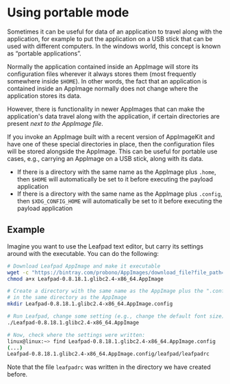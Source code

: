 # Using portable mode

Sometimes it can be useful for data of an application to travel along with the application, for example to put the application on a USB stick that can be used with different computers. In the windows world, this concept is known as “portable applications”.

Normally the application contained inside an AppImage will store its configuration files wherever it always stores them (most frequently somewhere inside `$HOME`). In other words, the fact that an application is contained inside an AppImage normally does not change where the application stores its data. 

However, there is functionality in newer AppImages that can make the application's data travel along with the application, if certain directories are present _next to the AppImage file_.

If you invoke an AppImage built with a recent version of AppImageKit and have one of these special directories in place, then the configuration files will be stored alongside the AppImage. This can be useful for portable use cases, e.g., carrying an AppImage on a USB stick, along with its data.

- If there is a directory with the same name as the AppImage plus `.home`, then `$HOME` will automatically be set to it before executing the payload application
- If there is a directory with the same name as the AppImage plus `.config`, then `$XDG_CONFIG_HOME` will automatically be set to it before executing the payload application

## Example

Imagine you want to use the Leafpad text editor, but carry its settings around with the executable. You can do the following:

```bash
# Download Leafpad AppImage and make it executable
wget -c "https://bintray.com/probono/AppImages/download_file?file_path=Leafpad-0.8.18.1.glibc2.4-x86_64.AppImage" -O Leafpad-0.8.18.1.glibc2.4-x86_64.AppImage
chmod a+x Leafpad-0.8.18.1.glibc2.4-x86_64.AppImage

# Create a directory with the same name as the AppImage plus the ".config" extension
# in the same directory as the AppImage
mkdir Leafpad-0.8.18.1.glibc2.4-x86_64.AppImage.config

# Run Leafpad, change some setting (e.g., change the default font size) then close Leafpad
./Leafpad-0.8.18.1.glibc2.4-x86_64.AppImage

# Now, check where the settings were written:
linux@linux:~> find Leafpad-0.8.18.1.glibc2.4-x86_64.AppImage.config
(...)
Leafpad-0.8.18.1.glibc2.4-x86_64.AppImage.config/leafpad/leafpadrc
```

Note that the file `leafpadrc` was written in the directory we have created before.
